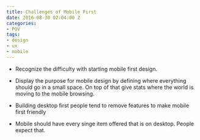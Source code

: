 ```yaml
---
title: Challenges of Mobile First
date: 2016-08-30 02:04:00 Z
categories:
- POV
tags:
- design
- ux
- mobile
---
```


- Recognize the difficulty with starting mobile first design.

- Display the purpose for mobile design by defining where everything should go in a small space. On top of that give stats where the world is moving to the mobile browsing.

- Building desktop first people tend to remove features to make mobile first friendly

- Mobile should have every singe item offered that is on desktop. People expect that.